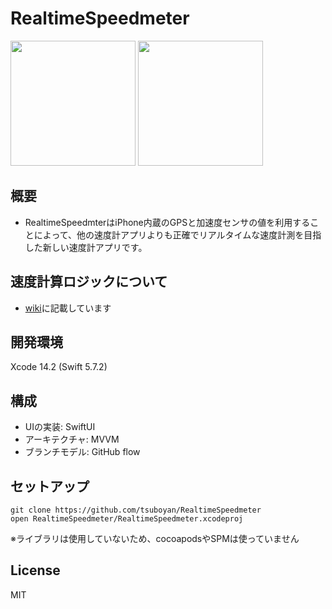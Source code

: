 # RealtimeSpeedmeter


<img src="https://user-images.githubusercontent.com/13012547/231475929-f5ad9dcc-b1eb-4f64-9eef-94e19b7575a5.png" width="200">

<a href="https://apps.apple.com/app/realtimespeedmeter/id6446809535">
  <img src="https://user-images.githubusercontent.com/13012547/231477229-05e3bf3b-8ebe-4b69-ab94-8133f07c72ad.svg" width="200">
</a>

## 概要
- RealtimeSpeedmterはiPhone内蔵のGPSと加速度センサの値を利用することによって、他の速度計アプリよりも正確でリアルタイムな速度計測を目指した新しい速度計アプリです。

## 速度計算ロジックについて
- [wiki](https://github.com/tsuboyan/RealtimeSpeedmeter/wiki)に記載しています

## 開発環境
Xcode 14.2 (Swift 5.7.2)

## 構成
- UIの実装: SwiftUI
- アーキテクチャ: MVVM
- ブランチモデル: GitHub flow

## セットアップ
```
git clone https://github.com/tsuboyan/RealtimeSpeedmeter
open RealtimeSpeedmeter/RealtimeSpeedmeter.xcodeproj
```
※ライブラリは使用していないため、cocoapodsやSPMは使っていません

## License
MIT



